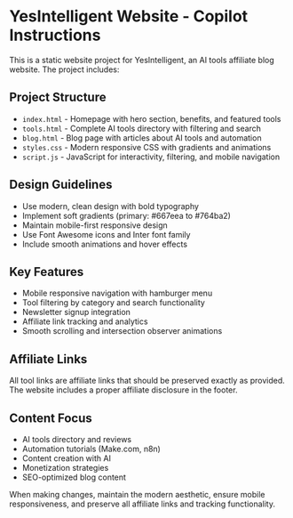 <!-- Use this file to provide workspace-specific custom instructions to Copilot. For more details, visit https://code.visualstudio.com/docs/copilot/copilot-customization#_use-a-githubcopilotinstructionsmd-file -->

# YesIntelligent Website - Copilot Instructions

This is a static website project for YesIntelligent, an AI tools affiliate blog website. The project includes:

## Project Structure
- `index.html` - Homepage with hero section, benefits, and featured tools
- `tools.html` - Complete AI tools directory with filtering and search
- `blog.html` - Blog page with articles about AI tools and automation
- `styles.css` - Modern responsive CSS with gradients and animations
- `script.js` - JavaScript for interactivity, filtering, and mobile navigation

## Design Guidelines
- Use modern, clean design with bold typography
- Implement soft gradients (primary: #667eea to #764ba2)
- Maintain mobile-first responsive design
- Use Font Awesome icons and Inter font family
- Include smooth animations and hover effects

## Key Features
- Mobile responsive navigation with hamburger menu
- Tool filtering by category and search functionality
- Newsletter signup integration
- Affiliate link tracking and analytics
- Smooth scrolling and intersection observer animations

## Affiliate Links
All tool links are affiliate links that should be preserved exactly as provided. The website includes a proper affiliate disclosure in the footer.

## Content Focus
- AI tools directory and reviews
- Automation tutorials (Make.com, n8n)
- Content creation with AI
- Monetization strategies
- SEO-optimized blog content

When making changes, maintain the modern aesthetic, ensure mobile responsiveness, and preserve all affiliate links and tracking functionality.
